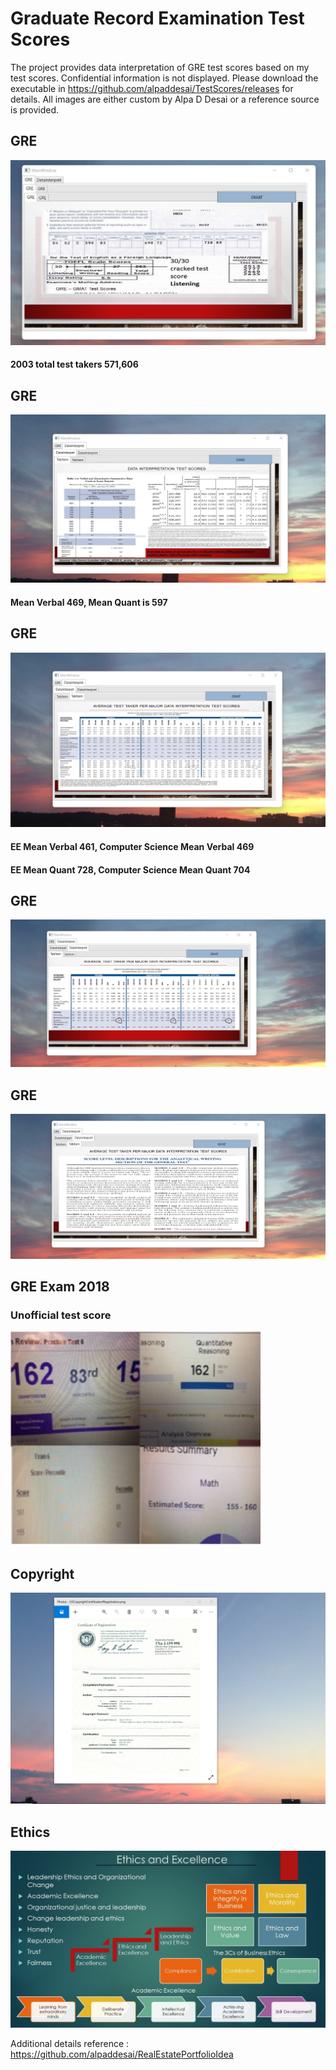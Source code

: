 # Graduate Record Examination Test Scores

The project provides data interpretation of GRE test scores based on my test scores. Confidential information is not displayed. Please download the executable in https://github.com/alpaddesai/TestScores/releases for details. All images are either custom by Alpa D Desai or a reference source is provided.

## GRE
![image](GRE_Exam.jpg)

#### 2003 total test takers 571,606

## GRE
![image](GREV.jpg)
 #### Mean Verbal 469, Mean Quant is 597

## GRE
![image](GREVI.jpg)
#### EE Mean Verbal 461, Computer Science Mean Verbal 469
#### EE Mean Quant 728, Computer Science Mean Quant 704

## GRE
![image](GREVII.jpg)

## GRE
![image](GREVIII.jpg)

## GRE Exam 2018
### Unofficial test score
![image](GRE_PracticeExam_18_22.png)

## Copyright
![image](USCopyrightCertificate.png)

## Ethics
![image](Ethics.jpg)

Additional details reference :  https://github.com/alpaddesai/RealEstatePortfolioIdea
